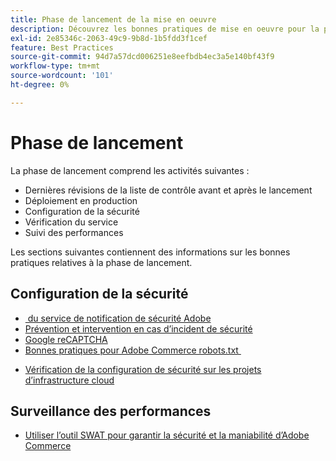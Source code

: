 ```yaml
---
title: Phase de lancement de la mise en oeuvre
description: Découvrez les bonnes pratiques de mise en oeuvre pour la phase de lancement des projets Adobe Commerce.
exl-id: 2e85346c-2063-49c9-9b8d-1b5fdd3f1cef
feature: Best Practices
source-git-commit: 94d7a57dcd006251e8eefbdb4ec3a5e140bf43f9
workflow-type: tm+mt
source-wordcount: '101'
ht-degree: 0%

---
```


# Phase de lancement

La phase de lancement comprend les activités suivantes :

- Dernières révisions de la liste de contrôle avant et après le lancement
- Déploiement en production
- Configuration de la sécurité
- Vérification du service
- Suivi des performances

Les sections suivantes contiennent des informations sur les bonnes pratiques relatives à la phase de lancement.

## Configuration de la sécurité

- [&#x200B; du service de notification de sécurité Adobe](security-notification-service.md)
- [Prévention et intervention en cas d’incident de sécurité](prevent-respond-security-incident.md)
- [Google reCAPTCHA](https://docs.magento.com/user-guide/stores/security-google-recaptcha.html)
- [Bonnes pratiques pour Adobe Commerce robots.txt &#x200B;](robots-txt.md)
<!-- - [Install the latest security patches](https://helpx.adobe.com/security/products/magento/apsb22-12.html) - CTAG deck -->
- [Vérification de la configuration de sécurité sur les projets d’infrastructure cloud](https://devdocs.magento.com/cloud/live/site-launch-checklist.html#security-configuration)

## Surveillance des performances

- [Utiliser l’outil SWAT pour garantir la sécurité et la maniabilité d’Adobe Commerce](../../../tools/site-wide-analysis-tool/intro.md#integrations-with-other-adobe-commerce-support-tools)
